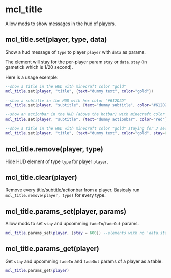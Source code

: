 # mcl_title

Allow mods to show messages in the hud of players.

## mcl_title.set(player, type, data)

Show a hud message of `type` to player `player` with `data` as params.

The element will stay for the per-player param `stay` or `data.stay` (in gametick which is 1/20 second).

Here is a usage exemple:

```lua
--show a title in the HUD with minecraft color "gold" 
mcl_title.set(player, "title", {text="dummy text", color="gold"})

--show a subtitle in the HUD with hex color "#612D2D" 
mcl_title.set(player, "subtitle", {text="dummy subtitle", color="#612D2D"})

--show an actionbar in the HUD (above the hotbar) with minecraft color "red"
mcl_title.set(player, "subtitle", {text="dummy actionbar", color="red"})

--show a title in the HUD with minecraft color "gold" staying for 3 seconds (override stay setting)
mcl_title.set(player, "title", {text="dummy text", color="gold", stay=60})
```

## mcl_title.remove(player, type)

Hide HUD element of type `type` for player `player`.

## mcl_title.clear(player)

Remove every title/subtitle/actionbar from a player.
Basicaly run `mcl_title.remove(player, type)` for every type.

## mcl_title.params_set(player, params)

Allow mods to set `stay` and upcomming `fadeIn`/`fadeOut` params.

```lua
mcl_title.params_set(player, {stay = 600}) --elements with no 'data.stay' field will stay during 30s (600/20)
```

## mcl_title.params_get(player)

Get `stay` and upcomming `fadeIn` and `fadeOut` params of a player as a table.

```lua
mcl_title.params_get(player)
```